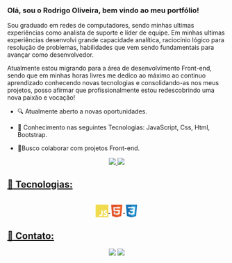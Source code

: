### Olá, sou o Rodrigo Oliveira, bem vindo ao meu portfólio!

Sou graduado em redes de computadores, sendo minhas ultimas experiências como analista de suporte e líder de equipe. Em minhas ultimas
experiências desenvolvi grande capacidade analítica, raciocínio lógico para resolução de problemas, habilidades que vem sendo fundamentais
para avançar como desenvolvedor.

Atualmente estou migrando para a área de desenvolvimento Front-end, sendo que em minhas horas livres me dedico ao máximo ao continuo aprendizado 
conhecendo novas tecnologias e consolidando-as nos meus projetos, posso afirmar que profissionalmente estou redescobrindo uma nova paixão e vocação!

- 🔍 Atualmente aberto a novas oportunidades.

- 📰 Conhecimento nas seguintes Tecnologias: JavaScript, Css, Html, Bootstrap.

- 📡Busco colaborar com projetos Front-end.
  

<div align="center">
  <a href="https://github.com/Rdoliv-19">
  <img height="160em" src="https://github-readme-stats.vercel.app/api?username=rdoliv-19&show_icons=true&theme=dark&include_all_commits=true&count_private=true"/>
  <img height="160em" src="https://github-readme-stats.vercel.app/api/top-langs/?username=rdoliv-19&layout=compact&langs_count=7&theme=dark"/>
</div>
  
  ## :space_invader: Tecnologias:
 <div align="center">
    <div style="display: inline_block"><br>
    <img align="center" alt="Rodrigo-Js" height="30" width="30" src="https://raw.githubusercontent.com/devicons/devicon/master/icons/javascript/javascript-plain.svg">
    <img align="center" alt="Rodrigo-HTML" height="30" width="30" src="https://raw.githubusercontent.com/devicons/devicon/master/icons/html5/html5-original.svg">
    <img align="center" alt="Rodrigo-CSS" height="30" width="30" src="https://raw.githubusercontent.com/devicons/devicon/master/icons/css3/css3-original.svg">
  </div>
  </div>
    
## :handshake: Contato:
<div align="center">
    
<a href="https://www.linkedin.com/in/rodrigo-dev/" target="_blank">
<img src="https://img.shields.io/badge/LinkedIn-0077B5?style=for-the-badge&logo=linkedin&logoColor=white"></a>      
<a href = "mailto:digo.s.oliv@gmail.com@gmail.com"><img src="https://img.shields.io/badge/-Gmail-%23333?style=for-the-badge&logo=gmail&logoColor=white" target="_blank"></a>
  </div>
  
